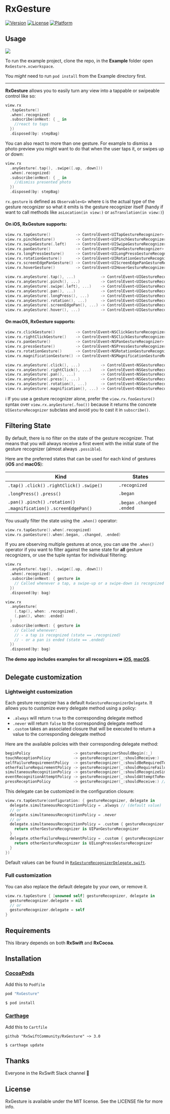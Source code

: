 # RxGesture

[![Version](https://img.shields.io/cocoapods/v/RxGesture.svg?style=flat)](http://cocoapods.org/pods/RxGesture)
[![License](https://img.shields.io/cocoapods/l/RxGesture.svg?style=flat)](http://cocoapods.org/pods/RxGesture)
[![Platform](https://img.shields.io/cocoapods/p/RxGesture.svg?style=flat)](http://cocoapods.org/pods/RxGesture)

## Usage

![](Pod/Assets/demo.gif)

To run the example project, clone the repo, in the __Example__ folder open `RxGesture.xcworkspace`.

You _might_ need to run `pod install` from the Example directory first.

---

__RxGesture__ allows you to easily turn any view into a tappable or swipeable control like so:

```swift
view.rx
  .tapGesture()
  .when(.recognized)
  .subscribe(onNext: { _ in
    //react to taps
  })
  .disposed(by: stepBag)
```

You can also react to more than one  gesture. For example to dismiss a photo preview you might want to do that when the user taps it, or swipes up or down:

```swift
view.rx
  .anyGesture(.tap(), .swipe([.up, .down]))
  .when(.recognized)
  .subscribe(onNext: { _ in
    //dismiss presented photo
  })
  .disposed(by: stepBag)
```

`rx.gesture` is defined as `Observable<G>` where `G` is the actual type of the gesture recognizer so what it emits is the gesture recognizer itself (handy if want to call methods like `asLocation(in view:)` or `asTranslation(in view:)`)


#### On iOS, RxGesture supports:

```swift
view.rx.tapGesture()           -> ControlEvent<UITapGestureRecognizer>
view.rx.pinchGesture()         -> ControlEvent<UIPinchGestureRecognizer>
view.rx.swipeGesture(.left)    -> ControlEvent<UISwipeGestureRecognizer>
view.rx.panGesture()           -> ControlEvent<UIPanGestureRecognizer>
view.rx.longPressGesture()     -> ControlEvent<UILongPressGestureRecognizer>
view.rx.rotationGesture()      -> ControlEvent<UIRotationGestureRecognizer>
view.rx.screenEdgePanGesture() -> ControlEvent<UIScreenEdgePanGestureRecognizer>
view.rx.hoverGesture()         -> ControlEvent<UIHoverGestureRecognizer>

view.rx.anyGesture(.tap(), ...)           -> ControlEvent<UIGestureRecognizer>
view.rx.anyGesture(.pinch(), ...)         -> ControlEvent<UIGestureRecognizer>
view.rx.anyGesture(.swipe(.left), ...)    -> ControlEvent<UIGestureRecognizer>
view.rx.anyGesture(.pan(), ...)           -> ControlEvent<UIGestureRecognizer>
view.rx.anyGesture(.longPress(), ...)     -> ControlEvent<UIGestureRecognizer>
view.rx.anyGesture(.rotation(), ...)      -> ControlEvent<UIGestureRecognizer>
view.rx.anyGesture(.screenEdgePan(), ...) -> ControlEvent<UIGestureRecognizer>
view.rx.anyGesture(.hover(), ...)         -> ControlEvent<UIGestureRecognizer>
```

#### On macOS, RxGesture supports:

```swift
view.rx.clickGesture()         -> ControlEvent<NSClickGestureRecognizer>
view.rx.rightClickGesture()    -> ControlEvent<NSClickGestureRecognizer>
view.rx.panGesture()           -> ControlEvent<NSPanGestureRecognizer>
view.rx.pressGesture()         -> ControlEvent<NSPressGestureRecognizer>
view.rx.rotationGesture()      -> ControlEvent<NSRotationGestureRecognizer>
view.rx.magnificationGesture() -> ControlEvent<NSMagnificationGestureRecognizer>

view.rx.anyGesture(.click(), ...)         -> ControlEvent<NSGestureRecognizer>
view.rx.anyGesture(.rightClick(), ...)    -> ControlEvent<NSGestureRecognizer>
view.rx.anyGesture(.pan(), ...)           -> ControlEvent<NSGestureRecognizer>
view.rx.anyGesture(.press(), ...)         -> ControlEvent<NSGestureRecognizer>
view.rx.anyGesture(.rotation(), ...)      -> ControlEvent<NSGestureRecognizer>
view.rx.anyGesture(.magnification(), ...) -> ControlEvent<NSGestureRecognizer>
```


ℹ️ If you use a gesture recognizer alone, prefer the `view.rx.fooGesture()` syntax over `view.rx.anyGesture(.foo())` because it returns the concrete `UIGestureRecognizer` subclass and avoid you to cast it in `subscribe()`.


## Filtering State

By default, there is no filter on the state of the gesture recognizer. That means that you will always receive a first event with the initial state of the gesture recognizer (almost always `.possible`).

Here are the preferred states that can be used for each kind of gestures (__iOS__ and __macOS__):

Kind | States
---|---
`.tap()` `.click()` `.rightClick()` `.swipe()`| `.recognized`
`.longPress()` `.press()` | `.began`
`.pan()` `.pinch()` `.rotation()` `.magnification()` `.screenEdgePan()` | `.began` `.changed` `.ended`

You usually filter the state using the `.when()` operator:
```swift
view.rx.tapGesture().when(.recognized)
view.rx.panGesture().when(.began, .changed, .ended)
```

If you are observing multiple gestures at once, you can use the `.when()` operator if you want to filter against the same state for __all__ gesture recognizers, or use the tuple syntax for individual filtering:

```swift
view.rx
  .anyGesture(.tap(), .swipe([.up, .down]))
  .when(.recognized)
  .subscribe(onNext: { gesture in
    // Called whenever a tap, a swipe-up or a swipe-down is recognized (state == .recognized)
  })
  .disposed(by: bag)

view.rx
  .anyGesture(
    (.tap(), when: .recognized),
    (.pan(), when: .ended)
  )
  .subscribe(onNext: { gesture in
    // Called whenever:
    // - a tap is recognized (state == .recognized)
    // - or a pan is ended (state == .ended)
  })
  .disposed(by: bag)
```


__The demo app includes examples for all recognizers ➡️ [iOS](Example/RxGesture/ViewController.swift), [macOS](Example/RxGesture-OSX/ViewController.swift)__.

## Delegate customization
### Lightweight customization
Each gesture recognizer has a default `RxGestureRecognizerDelegate`. It allows you to customize every delegate method using a policy:
- `.always` will return `true` to the corresponding delegate method
- `.never` will return `false` to the corresponding delegate method
- `.custom` takes an associated closure that will be executed to return a value to the corresponding delegate method

Here are the available policies with their corresponding delegate method:
```swift
beginPolicy                   -> gestureRecognizerShouldBegin(:_)
touchReceptionPolicy          -> gestureRecognizer(_:shouldReceive:)
selfFailureRequirementPolicy  -> gestureRecognizer(_:shouldBeRequiredToFailBy:)
otherFailureRequirementPolicy -> gestureRecognizer(_:shouldRequireFailureOf:)
simultaneousRecognitionPolicy -> gestureRecognizer(_:shouldRecognizeSimultaneouslyWith:)
eventRecognitionAttemptPolicy -> gestureRecognizer(_:shouldAttemptToRecognizeWith:) // macOS only
pressReceptionPolicy          -> gestureRecognizer(_:shouldReceive:) // iOS only
```

This delegate can be customized in the configuration closure:
```swift
view.rx.tapGesture(configuration: { gestureRecognizer, delegate in
  delegate.simultaneousRecognitionPolicy = .always // (default value)
  // or
  delegate.simultaneousRecognitionPolicy = .never
  // or
  delegate.simultaneousRecognitionPolicy = .custom { gestureRecognizer, otherGestureRecognizer in
    return otherGestureRecognizer is UIPanGestureRecognizer
  }
  delegate.otherFailureRequirementPolicy = .custom { gestureRecognizer, otherGestureRecognizer in
    return otherGestureRecognizer is UILongPressGestureRecognizer
  }
})
```

Default values can be found in [`RxGestureRecognizerDelegate.swift`](Pod/Classes/RxGestureRecognizerDelegate.swift#L56).

### Full customization
You can also replace the default delegate by your own, or remove it.
```swift
view.rx.tapGesture { [unowned self] gestureRecognizer, delegate in
  gestureRecognizer.delegate = nil
  // or
  gestureRecognizer.delegate = self
}
```

## Requirements

This library depends on both __RxSwift__ and __RxCocoa__.


## Installation

### [CocoaPods](https://guides.cocoapods.org/using/using-cocoapods.html)

Add this to `Podfile`

```swift
pod "RxGesture"
```

```bash
$ pod install
```

### [Carthage](https://github.com/Carthage/Carthage)

Add this to `Cartfile`

```
github "RxSwiftCommunity/RxGesture" ~> 3.0
```

```bash
$ carthage update
```

## Thanks

Everyone in the RxSwift Slack channel 💯

## License

RxGesture is available under the MIT license. See the LICENSE file for more info.
